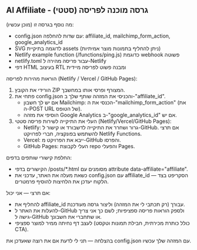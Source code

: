 
AI Affiliate - גרסה מוכנה לפריסה (סטטי)
---------------------------------------

מה נוסף בגרסה זו (מוכן עכשיו):
- config.json עם שדות להחלפה: affiliate_id, mailchimp_form_action, google_analytics_id
- SVG לדוגמה בתיקיית assets (ניתן להחליף בתמונות מוצר אמיתיות)
- Netlify example function (/functions/ping.js) כדוגמת webhook פשוטה
- netlify.toml עבור פריסה מהירה ל-Netlify
- דפי HTML בעיצוב RTL ומבנה פשוט לפריסה מיידית

הוראות מהירות לפריסה (Netlify / Vercel / GitHub Pages):
1) הורידי את הקובץ ZIP המצורף ופרסי אותו במחשבך.
2) פתחי את config.json והכניסי את המזהה שותף שלך ב-"affiliate_id".
   - אם יש לך חשבון Mailchimp: הכנסי את ה-"mailchimp_form_action" (את ה-POST URL של הטופס).
   - הוסיפי את מזהה Google Analytics ב-"google_analytics_id" אם יש.
3) העלי את התיקייה לשירות פריסה סטטי (Netlify/Vercel/GitHub Pages):
   - Netlify: גרור ושחרר את התיקייה לדשבורד או קישור ל-GitHub. אם תרצי להשתמש בפונקציה, חברי לפרויקט Netlify Functions.
   - Vercel: ייבא את הפרויקט מ-GitHub והפרסו.
   - GitHub Pages: העלי לקבוצת repo והפעלי Pages.

החלפת קישורי שותפים בדפים:
- הקישורים בדפי /posts/*.html מסומנים עם attribute data-affiliate="affiliate".
- כשאת מעלה את האתר, עדכני את config.json עם affiliate_id — הסקריפט בצד הלקוח יעדכן את הלחיצות להוסיף פרמטרים.

אם תרצי — אני יכול:
- להחליף את affiliate_id עבורך (רק תכתבי לי את המזהה) וליצור גרסה מעודכנת.
- להעלות את האתר ל-GitHub ולספק הוראות פריסה ספציפיות; לשם כך אני צריך גישה ל-GitHub או שתחברי את חשבונך.
- לעצב דף נחיתה ממיר למוצר ספציפי (כולל כותרת מכירתית, חבילת תמונות וטקסט CTA).

בהצלחה — תני לי לדעת אם את רוצה שאעדכן את config.json עם המזהה שלך עכשיו.
